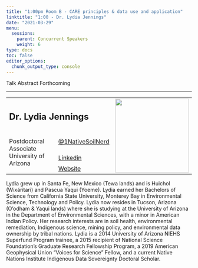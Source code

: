 ```yaml
---
title: "1:00pm Room B - CARE principles & data use and application"
linktitle: "1:00 - Dr. Lydia Jennings"
date: "2021-03-29"
menu:
  sessions:
    parent: Concurrent Speakers
    weight: 6
type: docs
toc: false
editor_options:
  chunk_output_type: console
---
```


Talk Abstract Forthcoming


<hr style="width: 100%; text-align: center; margin-left: 0;" />

<TABLE class="bio-table">

<!--- #################Speaker 1############## --->
<TR>
<TD COLSPAN="2"><h2>Dr. Lydia Jennings</h2></TD>
<TD ROWSPAN="4"><img style="float: left;" src="/img/lydia-jennings.jpg" width="200" /></TD>
</TR>
<TR>
<TD ROWSPAN="3">Postdoctoral Associate<br>University of Arizona
</TD>

<TD><i class="fab fa-twitter"></i> <a href="https://twitter.com/1NativeSoilNerd" target="_blank" rel="noopener">@1NativeSoilNerd</a>
</TD>
</TR>
<TR>
<TD><i class="fab fa-linkedin"></i> <a href="https://www.linkedin.com/in/lydia-jennings-a405b34b/" target="_blank" rel="noopener">Linkedin</a>
</TD>
</TR>
<TR>
<TD><i class="fa fa-link"></i> <a href="https://nativesoilnerd.com/" target="_blank" rel="noopener">Website</a>
</TD>
</TR>
</TABLE>

Lydia grew up in Santa Fe, New Mexico (Tewa lands) and is Huichol (Wixáritari) and Pascua Yaqui (Yoeme).  Lydia earned her Bachelors of Science from California State University, Monterey Bay in Environmental Science, Technology and Policy. Lydia now resides in Tucson, Arizona (O’odham & Yaqui lands) where she is studying at the University of Arizona in the Department of Environmental Sciences, with a minor in American Indian Policy. Her research interests are in soil health, environmental remediation, Indigenous science, mining policy, and environmental data ownership by tribal nations. Lydia is a 2014 University of Arizona NIEHS Superfund Program trainee, a 2015 recipient of National Science Foundation’s Graduate Research Fellowship Program, a 2019 American Geophysical Union “Voices for Science” Fellow, and a current Native Nations Institute Indigenous Data Sovereignty Doctoral Scholar.  



